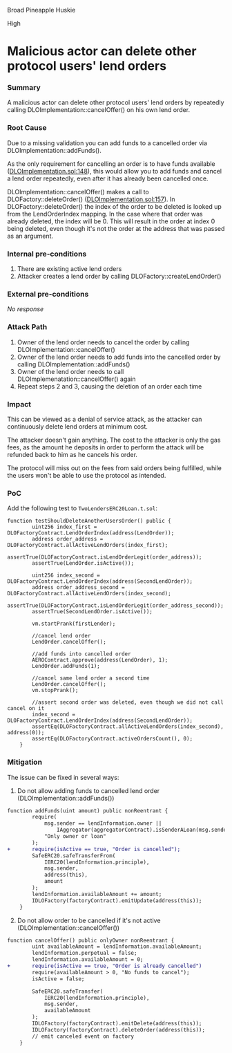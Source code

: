 Broad Pineapple Huskie

High

# Malicious actor can delete other protocol users' lend orders

### Summary

A malicious actor can delete other protocol users' lend orders by repeatedly calling DLOImplementation::cancelOffer() on his own lend order.

### Root Cause

Due to a missing validation you can add funds to a cancelled order via DLOImplementation::addFunds().

As the only requirement for cancelling an order is to have funds available ([DLOImplementation.sol:148](https://github.com/sherlock-audit/2024-11-debita-finance-v3/blob/main/Debita-V3-Contracts/contracts/DebitaLendOffer-Implementation.sol#L148)), this would allow you to add funds and cancel a lend order repeatedly, even after it has already been cancelled once.

DLOImplementation::cancelOffer() makes a call to DLOFactory::deleteOrder() ([DLOImplementation.sol:157](https://github.com/sherlock-audit/2024-11-debita-finance-v3/blob/main/Debita-V3-Contracts/contracts/DebitaLendOffer-Implementation.sol#L157)). 
In DLOFactory::deleteOrder() the index of the order to be deleted is looked up from the LendOrderIndex mapping. In the case where that order was already deleted, the index will be 0. This will result in the order at index 0 being deleted, even though it's not the order at the address that was passed as an argument.

### Internal pre-conditions

1. There are existing active lend orders
2. Attacker creates a lend order by calling DLOFactory::createLendOrder()

### External pre-conditions

_No response_

### Attack Path

1. Owner of the lend order needs to cancel the order by calling DLOImplementation::cancelOffer()
2. Owner of the lend order needs to add funds into the cancelled order by calling DLOImplementation::addFunds()
3. Owner of the lend order needs to call DLOImplemenatation::cancelOffer() again
4. Repeat steps 2 and 3, causing the deletion of an order each time

### Impact

This can be viewed as a denial of service attack, as the attacker can continuously delete lend orders at minimum cost.

The attacker doesn't gain anything. The cost to the attacker is only the gas fees, as the amount he deposits in order to perform the attack will be refunded back to him as he cancels his order. 

The protocol will miss out on the fees from said orders being fulfilled, while the users won't be able to use the protocol as intended.

### PoC

Add the following test to `TwoLendersERC20Loan.t.sol`:

```solidity
function testShouldDeleteAnotherUsersOrder() public {
        uint256 index_first = DLOFactoryContract.LendOrderIndex(address(LendOrder));
        address order_address = DLOFactoryContract.allActiveLendOrders(index_first);
        assertTrue(DLOFactoryContract.isLendOrderLegit(order_address));
        assertTrue(LendOrder.isActive());

        uint256 index_second = DLOFactoryContract.LendOrderIndex(address(SecondLendOrder));
        address order_address_second = DLOFactoryContract.allActiveLendOrders(index_second);
        assertTrue(DLOFactoryContract.isLendOrderLegit(order_address_second));
        assertTrue(SecondLendOrder.isActive());

        vm.startPrank(firstLender);

        //cancel lend order
        LendOrder.cancelOffer();

        //add funds into cancelled order
        AEROContract.approve(address(LendOrder), 1);
        LendOrder.addFunds(1);

        //cancel same lend order a second time
        LendOrder.cancelOffer();
        vm.stopPrank();

        //assert second order was deleted, even though we did not call cancel on it
        index_second = DLOFactoryContract.LendOrderIndex(address(SecondLendOrder));
        assertEq(DLOFactoryContract.allActiveLendOrders(index_second), address(0));
        assertEq(DLOFactoryContract.activeOrdersCount(), 0);
    }
```

### Mitigation

The issue can be fixed in several ways:

1. Do not allow adding funds to cancelled lend order (DLOImplementation::addFunds())
```diff
function addFunds(uint amount) public nonReentrant {
        require(
            msg.sender == lendInformation.owner ||
                IAggregator(aggregatorContract).isSenderALoan(msg.sender),
            "Only owner or loan"
        );
+       require(isActive == true, "Order is cancelled");
        SafeERC20.safeTransferFrom(
            IERC20(lendInformation.principle),
            msg.sender,
            address(this),
            amount
        );
        lendInformation.availableAmount += amount;
        IDLOFactory(factoryContract).emitUpdate(address(this));
    }
```
2. Do not allow order to be cancelled if it's not active (DLOImplementation::cancelOffer())
```diff
function cancelOffer() public onlyOwner nonReentrant {
        uint availableAmount = lendInformation.availableAmount;
        lendInformation.perpetual = false;
        lendInformation.availableAmount = 0;
+       require(isActive == true, "Order is already cancelled")
        require(availableAmount > 0, "No funds to cancel");
        isActive = false;

        SafeERC20.safeTransfer(
            IERC20(lendInformation.principle),
            msg.sender,
            availableAmount
        );
        IDLOFactory(factoryContract).emitDelete(address(this));
        IDLOFactory(factoryContract).deleteOrder(address(this));
        // emit canceled event on factory
    }
```

